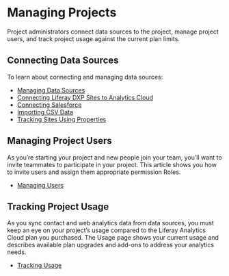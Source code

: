 # Managing Projects

Project administrators connect data sources to the project, manage project users, and track project usage against the current plan limits.

<!-- management screenshot -->

## Connecting Data Sources

To learn about connecting and managing data sources:

* [Managing Data Sources](../getting-started/connecting-data-sources/managing-data-sources.md)
* [Connecting Liferay DXP Sites to Analytics Cloud](../getting-started/connecting-data-sources/connecting-liferay-dxp-to-analytics-cloud.md)
* [Connecting Salesforce](../individuals-and-segments/individual-profiles/adding-a-salesforce-data-source.md)
* [Importing CSV Data](../individuals-and-segments/individual-profiles/adding-a-csv-data-source.md)
* [Tracking Sites Using Properties](../getting-started/connecting-data-sources/tracking-sites-and-individuals-using-properties.md)

## Managing Project Users

As you’re starting your project and new people join your team, you’ll want to invite teammates to participate in your project. This article shows you how to invite users and assign them appropriate permission Roles.

* [Managing Users](./managing-users.md)

## Tracking Project Usage

As you sync contact and web analytics data from data sources, you must keep an eye on your project’s usage compared to the Liferay Analytics Cloud plan you purchased. The Usage page shows your current usage and describes available plan upgrades and add-ons to address your analytics needs.

* [Tracking Usage](./tracking-usage.md)
